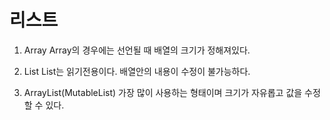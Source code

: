 # 리스트

1. Array
   Array의 경우에는 선언될 때 배열의 크기가 정해져있다.

2. List
   List는 읽기전용이다. 배열안의 내용이 수정이 불가능하다.

3. ArrayList(MutableList)
   가장 많이 사용하는 형태이며 크기가 자유롭고 값을 수정할 수 있다.

```

```
